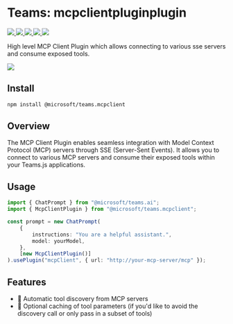 # Teams: mcpclientpluginplugin

<p>
    <a href="https://www.npmjs.com/package/@microsoft/teams.mcpclient" target="_blank">
        <img src="https://img.shields.io/npm/v/@microsoft/teams.mcpclient/preview" />
    </a>
    <a href="https://www.npmjs.com/package/@microsoft/teams.mcpclient?activeTab=code" target="_blank">
        <img src="https://img.shields.io/bundlephobia/min/@microsoft/teams.mcpclient" />
    </a>
    <a href="https://www.npmjs.com/package/@microsoft/teams.mcpclient?activeTab=dependencies" target="_blank">
        <img src="https://img.shields.io/librariesio/release/npm/@microsoft/teams.mcpclient" />
    </a>
    <a href="https://www.npmjs.com/package/@microsoft/teams.mcpclient" target="_blank">
        <img src="https://img.shields.io/npm/dw/@microsoft/teams.mcpclient" />
    </a>
    <a href="https://microsoft.github.io/teams-ai" target="_blank">
        <img src="https://img.shields.io/badge/📖 docs-open-blue" />
    </a>
</p>

High level MCP Client Plugin which allows connecting to various sse servers and consume exposed tools.

<a href="https://microsoft.github.io/teams-ai" target="_blank">
    <img src="https://img.shields.io/badge/📖 Getting Started-blue?style=for-the-badge" />
</a>

## Install

```bash
npm install @microsoft/teams.mcpclient
```

## Overview

The MCP Client Plugin enables seamless integration with Model Context Protocol (MCP) servers through SSE (Server-Sent Events). It allows you to connect to various MCP servers and consume their exposed tools within your Teams.js applications.

## Usage

```typescript
import { ChatPrompt } from "@microsoft/teams.ai";
import { McpClientPlugin } from "@microsoft/teams.mcpclient";

const prompt = new ChatPrompt(
    {
        instructions: "You are a helpful assistant.",
        model: yourModel,
    },
    [new McpClientPlugin()]
).usePlugin("mcpClient", { url: "http://your-mcp-server/mcp" });
```

## Features

-   🔌 Automatic tool discovery from MCP servers
-   💾 Optional caching of tool parameters (if you'd like to avoid the discovery call or only pass in a subset of tools)
